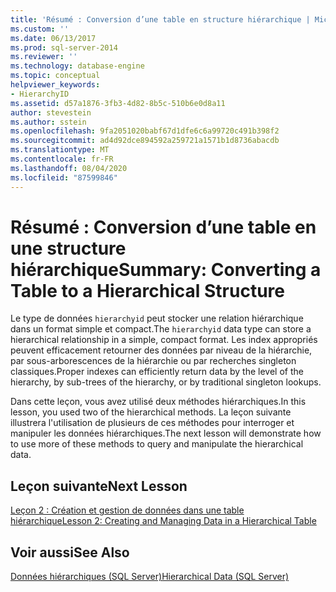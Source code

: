 ```yaml
---
title: 'Résumé : Conversion d’une table en structure hiérarchique | Microsoft Docs'
ms.custom: ''
ms.date: 06/13/2017
ms.prod: sql-server-2014
ms.reviewer: ''
ms.technology: database-engine
ms.topic: conceptual
helpviewer_keywords:
- HierarchyID
ms.assetid: d57a1876-3fb3-4d82-8b5c-510b6e0d8a11
author: stevestein
ms.author: sstein
ms.openlocfilehash: 9fa2051020babf67d1dfe6c6a99720c491b398f2
ms.sourcegitcommit: ad4d92dce894592a259721a1571b1d8736abacdb
ms.translationtype: MT
ms.contentlocale: fr-FR
ms.lasthandoff: 08/04/2020
ms.locfileid: "87599846"
---
```

# <a name="summary-converting-a-table-to-a-hierarchical-structure"></a><span data-ttu-id="48b56-102">Résumé : Conversion d’une table en une structure hiérarchique</span><span class="sxs-lookup"><span data-stu-id="48b56-102">Summary: Converting a Table to a Hierarchical Structure</span></span>
  <span data-ttu-id="48b56-103">Le type de données `hierarchyid` peut stocker une relation hiérarchique dans un format simple et compact.</span><span class="sxs-lookup"><span data-stu-id="48b56-103">The `hierarchyid` data type can store a hierarchical relationship in a simple, compact format.</span></span> <span data-ttu-id="48b56-104">Les index appropriés peuvent efficacement retourner des données par niveau de la hiérarchie, par sous-arborescences de la hiérarchie ou par recherches singleton classiques.</span><span class="sxs-lookup"><span data-stu-id="48b56-104">Proper indexes can efficiently return data by the level of the hierarchy, by sub-trees of the hierarchy, or by traditional singleton lookups.</span></span>  
  
 <span data-ttu-id="48b56-105">Dans cette leçon, vous avez utilisé deux méthodes hiérarchiques.</span><span class="sxs-lookup"><span data-stu-id="48b56-105">In this lesson, you used two of the hierarchical methods.</span></span> <span data-ttu-id="48b56-106">La leçon suivante illustrera l'utilisation de plusieurs de ces méthodes pour interroger et manipuler les données hiérarchiques.</span><span class="sxs-lookup"><span data-stu-id="48b56-106">The next lesson will demonstrate how to use more of these methods to query and manipulate the hierarchical data.</span></span>  
  
## <a name="next-lesson"></a><span data-ttu-id="48b56-107">Leçon suivante</span><span class="sxs-lookup"><span data-stu-id="48b56-107">Next Lesson</span></span>  
 [<span data-ttu-id="48b56-108">Leçon 2 : Création et gestion de données dans une table hiérarchique</span><span class="sxs-lookup"><span data-stu-id="48b56-108">Lesson 2: Creating and Managing Data in a Hierarchical Table</span></span>](lesson-2-creating-and-managing-data-in-a-hierarchical-table.md)  
  
## <a name="see-also"></a><span data-ttu-id="48b56-109">Voir aussi</span><span class="sxs-lookup"><span data-stu-id="48b56-109">See Also</span></span>  
 [<span data-ttu-id="48b56-110">Données hiérarchiques &#40;SQL Server&#41;</span><span class="sxs-lookup"><span data-stu-id="48b56-110">Hierarchical Data &#40;SQL Server&#41;</span></span>](../hierarchical-data-sql-server.md)  
  
  
